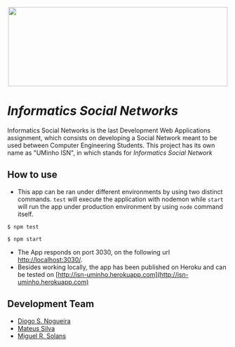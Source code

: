 <p align="center">
   <img width="500" height="181" src="https://i.imgur.com/ep8vATO.png">
</p>

# _Informatics Social Networks_

Informatics Social Networks is the last Development Web Applications assignment, which consists on developing a Social Network meant to be used between Computer Engineering Students. This project has its own name as "UMinho ISN", in which stands for _Informatics Social Network_

## How to use

- This app can be ran under different environments by using two distinct commands. `test` will execute the application with nodemon while `start` will run the app under production environment by using `node` command itself. 

```
$ npm test
```


```
$ npm start
```
- The App responds on port 3030, on the following url [http://localhost:3030/](https://localhost:3030).
- Besides working locally, the app has been published on Heroku and can be tested on [http://isn-uminho.herokuapp.com](http://isn-uminho.herokuapp.com)


## Development Team

* [Diogo S. Nogueira](https://github.com/diogoesnog)
* [Mateus Silva](https://github.com/mateussilva98)
* [Miguel R. Solans](https://github.com/miguelsolans)
